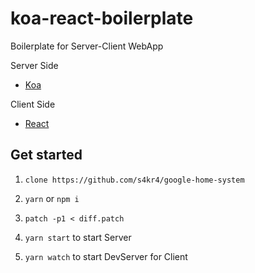 # koa-react-boilerplate

Boilerplate for Server-Client WebApp

Server Side
- [Koa](http://koajs.com/)

Client Side
- [React](https://reactjs.org/)


## Get started

1. `clone https://github.com/s4kr4/google-home-system`

1. `yarn` or `npm i`

1. `patch -p1 < diff.patch`

1. `yarn start` to start Server

1. `yarn watch` to start DevServer for Client
